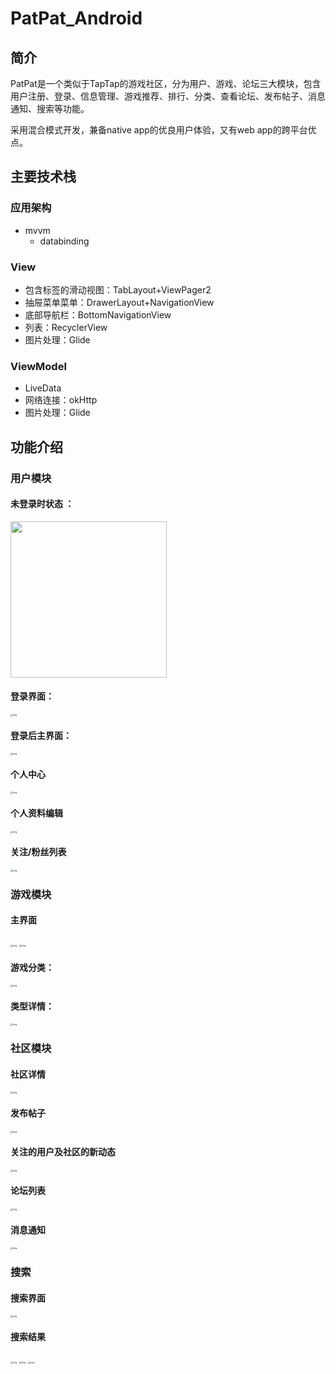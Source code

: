 # PatPat_Android

## 简介
PatPat是一个类似于TapTap的游戏社区，分为用户、游戏、论坛三大模块，包含用户注册、登录、信息管理、游戏推荐、排行、分类、查看论坛、发布帖子、消息通知、搜索等功能。

采用混合模式开发，兼备native app的优良用户体验，又有web app的跨平台优点。

## 主要技术栈

### 应用架构

-   mvvm
    -   databinding

### View

-   包含标签的滑动视图：TabLayout+ViewPager2
-   抽屉菜单菜单：DrawerLayout+NavigationView
-   底部导航栏：BottomNavigationView
-   列表：RecyclerView
-   图片处理：Glide

### ViewModel

-   LiveData
-   网络连接：okHttp
-   图片处理：Glide

## 功能介绍

### 用户模块

#### 未登录时状态 ：

<img src="https://gitee.com/lin_po_sheng/android-study/raw/master/202207182123760.jpg" width=250px />

#### 登录界面：

<img src="https://gitee.com/lin_po_sheng/android-study/raw/master/202207182129028.jpg" alt="img" style="zoom:25%;" />

#### 登录后主界面：

<img src="https://gitee.com/lin_po_sheng/android-study/raw/master/202207182129573.jpg" alt="img" style="zoom:25%;" />

#### 个人中心

<img src="https://gitee.com/lin_po_sheng/android-study/raw/master/202207182135327.jpg" alt="img" style="zoom:25%;" />

#### 个人资料编辑

<img src="https://gitee.com/lin_po_sheng/android-study/raw/master/202207182135132.jpg" alt="img" style="zoom:25%;" />

#### 关注/粉丝列表

<img src="https://gitee.com/lin_po_sheng/android-study/raw/master/202207182137231.jpg" alt="img" style="zoom:25%;" />

### 游戏模块

#### 主界面

<img src="https://gitee.com/lin_po_sheng/android-study/raw/master/202207182137133.jpeg" alt="img" style="zoom:25%;" />

<img src="https://gitee.com/lin_po_sheng/android-study/raw/master/202207182130928.jpg" alt="img" style="zoom:25%;" />

#### 游戏分类：

<img src="https://gitee.com/lin_po_sheng/android-study/raw/master/202207182132213.jpg" alt="img" style="zoom:25%;" />

#### 类型详情：

<img src="https://gitee.com/lin_po_sheng/android-study/raw/master/202207182132310.jpg" alt="img" style="zoom:25%;" />

### 社区模块

#### 社区详情

<img src="https://gitee.com/lin_po_sheng/android-study/raw/master/202207182139881.jpg" alt="img" style="zoom:25%;" />

#### 发布帖子

<img src="https://gitee.com/lin_po_sheng/android-study/raw/master/202207182152445.jpg" alt="img" style="zoom:25%;" />

#### 关注的用户及社区的新动态

<img src="https://gitee.com/lin_po_sheng/android-study/raw/master/202207182140580.jpg" alt="img" style="zoom:25%;" />

#### 论坛列表

<img src="https://gitee.com/lin_po_sheng/android-study/raw/master/202207182141748.jpg" alt="img" style="zoom:25%;" />

#### 消息通知

<img src="https://gitee.com/lin_po_sheng/android-study/raw/master/202207182141724.jpg" alt="img" style="zoom:25%;" />

### 搜索

#### 搜索界面

<img src="https://gitee.com/lin_po_sheng/android-study/raw/master/202207182201493.jpg" alt="img" style="zoom:25%;" />

#### 搜索结果

<img src="https://gitee.com/lin_po_sheng/android-study/raw/master/202207182201256.jpg" alt="img" style="zoom:25%;" />

<img src="https://gitee.com/lin_po_sheng/android-study/raw/master/202207182202381.jpg" alt="img" style="zoom:25%;" />

<img src="https://gitee.com/lin_po_sheng/android-study/raw/master/202207182202669.jpg" alt="img" style="zoom:25%;" />
